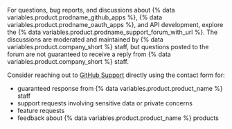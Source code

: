 For questions, bug reports, and discussions about {% data variables.product.prodname_github_apps %},  {% data variables.product.prodname_oauth_apps %}, and API development, explore the  {% data variables.product.prodname_support_forum_with_url %}. The discussions are moderated and maintained by {% data variables.product.company_short %} staff, but questions posted to the forum are not guaranteed to receive a reply from {% data variables.product.company_short %} staff.

Consider reaching out to [GitHub Support](https://support.github.com/) directly using the contact form for:
  - guaranteed response from {% data variables.product.product_name %} staff
  - support requests involving sensitive data or private concerns
  - feature requests
  - feedback about {% data variables.product.product_name %} products

